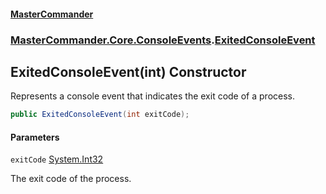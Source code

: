#### [MasterCommander](MasterCommander.md 'MasterCommander')
### [MasterCommander.Core.ConsoleEvents](MasterCommander.md#MasterCommander.Core.ConsoleEvents 'MasterCommander.Core.ConsoleEvents').[ExitedConsoleEvent](ExitedConsoleEvent.md 'MasterCommander.Core.ConsoleEvents.ExitedConsoleEvent')

## ExitedConsoleEvent(int) Constructor

Represents a console event that indicates the exit code of a process.

```csharp
public ExitedConsoleEvent(int exitCode);
```
#### Parameters

<a name='MasterCommander.Core.ConsoleEvents.ExitedConsoleEvent.ExitedConsoleEvent(int).exitCode'></a>

`exitCode` [System.Int32](https://docs.microsoft.com/en-us/dotnet/api/System.Int32 'System.Int32')

The exit code of the process.